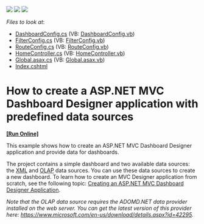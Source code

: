 <!-- default badges list -->
![](https://img.shields.io/endpoint?url=https://codecentral.devexpress.com/api/v1/VersionRange/128579287/17.2.3%2B)
[![](https://img.shields.io/badge/Open_in_DevExpress_Support_Center-FF7200?style=flat-square&logo=DevExpress&logoColor=white)](https://supportcenter.devexpress.com/ticket/details/T393595)
[![](https://img.shields.io/badge/📖_How_to_use_DevExpress_Examples-e9f6fc?style=flat-square)](https://docs.devexpress.com/GeneralInformation/403183)
<!-- default badges end -->
<!-- default file list -->
*Files to look at*:

* [DashboardConfig.cs](./CS/MVCxDashboard_PredefinedDataSources/App_Start/DashboardConfig.cs) (VB: [DashboardConfig.vb](./VB/MVCxDashboard_PredefinedDataSources/App_Start/DashboardConfig.vb))
* [FilterConfig.cs](./CS/MVCxDashboard_PredefinedDataSources/App_Start/FilterConfig.cs) (VB: [FilterConfig.vb](./VB/MVCxDashboard_PredefinedDataSources/App_Start/FilterConfig.vb))
* [RouteConfig.cs](./CS/MVCxDashboard_PredefinedDataSources/App_Start/RouteConfig.cs) (VB: [RouteConfig.vb](./VB/MVCxDashboard_PredefinedDataSources/App_Start/RouteConfig.vb))
* [HomeController.cs](./CS/MVCxDashboard_PredefinedDataSources/Controllers/HomeController.cs) (VB: [HomeController.vb](./VB/MVCxDashboard_PredefinedDataSources/Controllers/HomeController.vb))
* [Global.asax.cs](./CS/MVCxDashboard_PredefinedDataSources/Global.asax.cs) (VB: [Global.asax.vb](./VB/MVCxDashboard_PredefinedDataSources/Global.asax.vb))
* [Index.cshtml](./CS/MVCxDashboard_PredefinedDataSources/Views/Home/Index.cshtml)
<!-- default file list end -->
# How to create a ASP.NET MVC Dashboard Designer application with predefined data sources
<!-- run online -->
**[[Run Online]](https://codecentral.devexpress.com/t393595/)**
<!-- run online end -->


<p>This example shows how to create an ASP.NET MVC Dashboard Designer application and provide data for dashboards.</p>
The project contains a simple dashboard and two available data sources: the <a href="https://documentation.devexpress.com/#Dashboard/CustomDocument113927">XML</a> and <a href="https://documentation.devexpress.com/#Dashboard/CustomDocument114427">OLAP</a> data sources. You can use these data sources to create a new dashboard. To learn how to create an MVC Designer application from scratch, see the following topic: <a href="https://documentation.devexpress.com/#Dashboard/CustomDocument116313">Creating an ASP.NET MVC Dashboard Designer Application</a>.<br>
<p><em>Note that the OLAP data source requires the ADOMD.NET data provider installed on the web server. You can get the latest version of this provider here: <a href="https://www.microsoft.com/en-us/download/details.aspx?id=42295">https://www.microsoft.com/en-us/download/details.aspx?id=42295</a>.</em></p>

<br/>


